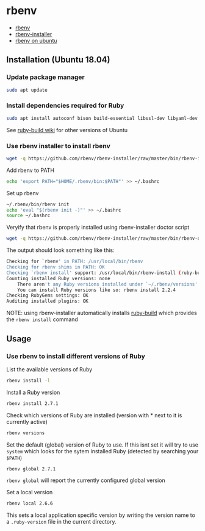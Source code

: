 # rbenv

- [rbenv](https://github.com/rbenv/rbenv)
- [rbenv-installer](https://github.com/rbenv/rbenv-installer)
- [rbenv on ubuntu](https://www.digitalocean.com/community/tutorials/how-to-install-ruby-on-rails-with-rbenv-on-ubuntu-18-04)

## Installation (Ubuntu 18.04)

### Update package manager

```sh
sudo apt update
```

### Install dependencies required for Ruby

```sh
sudo apt install autoconf bison build-essential libssl-dev libyaml-dev libreadline6-dev zlib1g-dev libncurses5-dev libffi-dev libgdbm5 libgdbm-dev
```
See [ruby-build wiki](https://github.com/rbenv/ruby-build/wiki#suggested-build-environment) for other versions of Ubuntu

### Use rbenv installer to install rbenv

```sh
wget -q https://github.com/rbenv/rbenv-installer/raw/master/bin/rbenv-installer -O- | bash
```

Add rbenv to PATH

```sh
echo 'export PATH="$HOME/.rbenv/bin:$PATH"' >> ~/.bashrc
```

Set up rbenv

```sh
~/.rbenv/bin/rbenv init
echo 'eval "$(rbenv init -)"' >> ~/.bashrc
source ~/.bashrc
```

Veryify that rbenv is properly installed using rbenv-installer doctor script

``` sh
wget -q https://github.com/rbenv/rbenv-installer/raw/master/bin/rbenv-doctor -O- | bash
```

The output should look something like this:

```sh
Checking for `rbenv' in PATH: /usr/local/bin/rbenv
Checking for rbenv shims in PATH: OK
Checking `rbenv install' support: /usr/local/bin/rbenv-install (ruby-build 20170523)
Counting installed Ruby versions: none
    There aren't any Ruby versions installed under `~/.rbenv/versions'.
    You can install Ruby versions like so: rbenv install 2.2.4
Checking RubyGems settings: OK
Auditing installed plugins: OK
```

NOTE: using rbenv-installer automatically installs [ruby-build](https://github.com/rbenv/ruby-build) which provides the `rbenv install` command

## Usage 

### Use rbenv to install different versions of Ruby

List the available versions of Ruby

```sh
rbenv install -l
```

Install a Ruby version

```sh
rbenv install 2.7.1
```

Check which versions of Ruby are installed (version with * next to it is currently active)

```sh
rbenv versions
```

Set the default (global) version of Ruby to use.  If this isnt set it will try to use `system` which looks for the sytem installed Ruby (detected by searching your `$PATH`)

```sh
rbenv global 2.7.1
```

`rbenv global` will report the currently configured global version

Set a local version

```sh
rbenv local 2.6.6
```

This sets a local application specific version by writing the version name to a `.ruby-version` file in the current directory.
